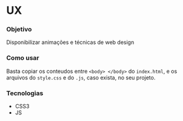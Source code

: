 # UX 

### Objetivo

Disponibilizar animações e técnicas de web design

### Como usar

Basta copiar os conteudos entre `<body> </body>` do `index.html`, e os arquivos do `style.css` e do `.js`, caso exista, no seu projeto.

### Tecnologias

- CSS3
- JS

